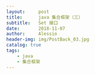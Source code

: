 ```yaml
---
layout:     post
title:      java 集合框架（三）
subtitle:   Set 接口
date:       2018-11-07
author:     Alessio
header-img: img/PostBack_03.jpg
catalog: true
tags:
    - java
    - 集合框架
---
```

